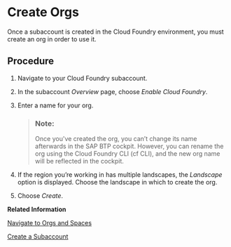 <!-- loioa9b1f5445a17427f844a5a43ac53d378 -->

# Create Orgs

Once a subaccount is created in the Cloud Foundry environment, you must create an org in order to use it.



## Procedure

1.  Navigate to your Cloud Foundry subaccount.

2.  In the subaccount *Overview* page, choose *Enable Cloud Foundry*.

3.  Enter a name for your org.

    > ### Note:  
    > Once you've created the org, you can’t change its name afterwards in the SAP BTP cockpit. However, you can rename the org using the Cloud Foundry CLI \(cf CLI\), and the new org name will be reflected in the cockpit.

4.  If the region you’re working in has multiple landscapes, the *Landscape* option is displayed. Choose the landscape in which to create the org.

5.  Choose *Create*.


**Related Information**  


[Navigate to Orgs and Spaces](navigate-to-orgs-and-spaces-5bf8735.md "To administer your Cloud Foundry environment, navigate to orgs, and spaces in the SAP BTP cockpit.")

[Create a Subaccount](create-a-subaccount-05280a1.md "Create subaccounts in your global account using the SAP BTP cockpit.")

